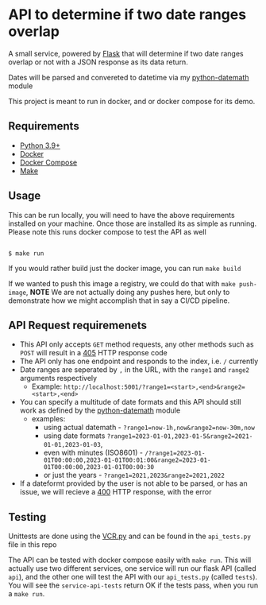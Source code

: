 # API to determine if two date ranges overlap

A small service, powered by [Flask](https://flask.palletsprojects.com/en/2.2.x/) that will determine if two date ranges overlap or not with a JSON response as its data return.

Dates will be parsed and convereted to datetime via my [python-datemath](https://github.com/nickmaccarthy/python-datemath) module

This project is meant to run in docker, and or docker compose for its demo.

## Requirements
- [Python 3.9+](https://www.python.org/downloads/)
- [Docker](https://docs.docker.com/get-docker/)
- [Docker Compose](https://docs.docker.com/compose/install/)
- [Make](https://www.gnu.org/software/make/manual/make.html)

## Usage
This can be run locally, you will need to have the above requirements installed on your machine.  Once those are installed its as simple as running.  Please note this runs docker compose to test the API as well

```shell

$ make run

```

If you would rather build just the docker image, you can run `make build`

If we wanted to push this image a registry, we could do that with `make push-image`, **NOTE** We are not actually doing any pushes here, but only to demonstrate how we might accomplish that in say a CI/CD pipeline.

## API Request requiremenets

- This API only accepts `GET` method requests, any other methods such as `POST` will result in a [405](https://http.cat/405) HTTP response code
- The API only has one endpoint and responds to the index, i.e. `/` currently
- Date ranges are seperated by `,` in the URL, with the `range1` and `range2` arguments respectively
    - Example: `http://localhost:5001/?range1=<start>,<end>&range2=<start>,<end>`
- You can specify a multitude of date formats and this API should still work as defined by the [python-datemath](https://github.com/nickmaccarthy/python-datemath) module
    - examples:
        - using actual datemath - `?range1=now-1h,now&range2=now-30m,now` 
        - using date formats `?range1=2023-01-01,2023-01-5&range2=2021-01-01,2023-01-03`, 
        - even with minutes (ISO8601) - `/?range1=2023-01-01T00:00:00,2023-01-01T00:01:00&range2=2023-01-01T00:00:00,2023-01-01T00:00:30`
        - or just the years - `?range1=2021,2023&range2=2021,2022`
- If a dateformt provided by the user is not able to be parsed, or has an issue, we will recieve a [400](https://http.cat/400) HTTP response, with the error

## Testing
Unittests are done using the [VCR.py]() and can be found in the `api_tests.py` file in this repo

The API can be tested with docker compose easily with `make run`.  This will actually use two different services, one service will run our flask API (called `api`), and the other one will test the API with our `api_tests.py` (called `tests`).  You will see the `service-api-tests` return OK if the tests pass, when you run a `make run`.
